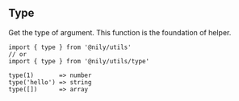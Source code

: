 ## Type

Get the type of argument. This function is the foundation of helper.

```
import { type } from '@nily/utils'
// or
import { type } from '@nily/utils/type'

type(1)       => number
type('hello') => string
type([])      => array
```